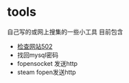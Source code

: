 # tools
自己写的或网上搜集的一些小工具
目前包含

* [检查网站502](./check_php_502.sh)
* 找回mysql密码
* fopensocket 发送http
* steam fopen发送http
